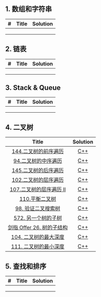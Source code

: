 ## 1. 数组和字符串

|  #   | Title | Solution |
| :--: | :---: | :------: |
|      |       |          |
|      |       |          |
|      |       |          |

## 2. 链表

|  #   | Title | Solution |
| :--: | :---: | :------: |
|      |       |          |
|      |       |          |
|      |       |          |

## 3. Stack & Queue

|  #   | Title | Solution |
| :--: | :---: | :------: |
|      |       |          |
|      |       |          |
|      |       |          |

## 4. 二叉树

|                            Title                             |             Solution              |
| :----------------------------------------------------------: | :-------------------------------: |
| [144.二叉树的前序遍历](https://leetcode-cn.com/problems/binary-tree-preorder-traversal/) | [C++](cpp/preorderTraversal.cpp)  |
| [94.二叉树的中序遍历](https://leetcode-cn.com/problems/binary-tree-inorder-traversal/) |  [C++](cpp/inorderTraversal.cpp)  |
| [145.二叉树的后序遍历](https://leetcode-cn.com/problems/binary-tree-postorder-traversal/) | [C++](cpp/postorderTraversal.cpp) |
| [102.二叉树的层序遍历](https://leetcode-cn.com/problems/binary-tree-level-order-traversal/) |     [C++](cpp/levelOrder.cpp)     |
| [107.二叉树的层序遍历 II](https://leetcode-cn.com/problems/binary-tree-level-order-traversal-ii/) |  [C++](cpp/levelOrderBottom.cpp)  |
| [110.平衡二叉树](https://leetcode-cn.com/problems/balanced-binary-tree/) |     [C++](cpp/isBalanced.cpp)     |
| [98. 验证二叉搜索树](https://leetcode-cn.com/problems/validate-binary-search-tree/) |     [C++](cpp/isValidBST.cpp)     |
| [572. 另一个树的子树](https://leetcode-cn.com/problems/subtree-of-another-tree/) |     [C++](cpp/isSubtree.cpp)      |
| [剑指 Offer 26. 树的子结构](https://leetcode-cn.com/problems/shu-de-zi-jie-gou-lcof/) |   [C++](cpp/isSubStructure.cpp)   |
| [104. 二叉树的最大深度](https://leetcode-cn.com/problems/maximum-depth-of-binary-tree/) |      [C++](cpp/maxDepth.cpp)      |
| [111. 二叉树的最小深度](https://leetcode-cn.com/problems/minimum-depth-of-binary-tree/) |      [C++](cpp/minDepth.cpp)      |

## 5. 查找和排序

|  #   | Title | Solution |
| :--: | :---: | :------: |
|      |       |          |
|      |       |          |
|      |       |          |

